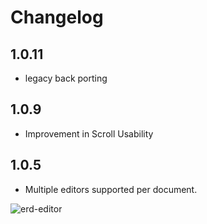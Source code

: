 # Changelog

## 1.0.11

- legacy back porting

## 1.0.9

- Improvement in Scroll Usability

## 1.0.5

- Multiple editors supported per document.

![erd-editor](https://github.com/dineug/erd-editor/blob/main/img/supports-multiple-editors-per-document.webp?raw=true)
